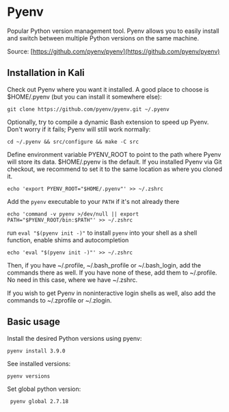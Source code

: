 

# Pyenv

Popular Python version management tool. Pyenv allows you to easily install and switch between multiple Python versions on the same machine.

Source: [https://github.com/pyenv/pyenv](https://github.com/pyenv/pyenv)

## Installation in Kali

Check out Pyenv where you want it installed. A good place to choose is $HOME/.pyenv (but you can install it somewhere else):

```
git clone https://github.com/pyenv/pyenv.git ~/.pyenv
```

Optionally, try to compile a dynamic Bash extension to speed up Pyenv. Don't worry if it fails; Pyenv will still work normally:

```
cd ~/.pyenv && src/configure && make -C src
```

Define environment variable PYENV_ROOT to point to the path where Pyenv will store its data. $HOME/.pyenv is the default. If you installed Pyenv via Git checkout, we recommend to set it to the same location as where you cloned it.

```
echo 'export PYENV_ROOT="$HOME/.pyenv"' >> ~/.zshrc
```

Add the `pyenv` executable to your `PATH` if it's not already there

```
echo 'command -v pyenv >/dev/null || export PATH="$PYENV_ROOT/bin:$PATH"' >> ~/.zshrc 
```

run `eval "$(pyenv init -)"` to install `pyenv` into your shell as a shell function, enable shims and autocompletion

```
echo 'eval "$(pyenv init -)"' >> ~/.zshrc 
```


Then, if you have ~/.profile, ~/.bash_profile or ~/.bash_login, add the commands there as well. If you have none of these, add them to ~/.profile. No need in this case, where we have ~/.zshrc.

If you wish to get Pyenv in noninteractive login shells as well, also add the commands to ~/.zprofile or ~/.zlogin.


## Basic usage


Install the desired Python versions using pyenv:

```
pyenv install 3.9.0
```

See installed versions:

```
pyenv versions
```

Set global python version:

```
 pyenv global 2.7.18
``` 